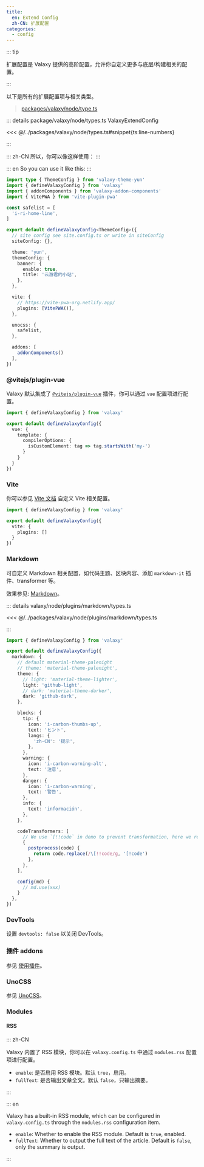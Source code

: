 ```yaml
---
title:
  en: Extend Config
  zh-CN: 扩展配置
categories:
  - config
---
```


::: tip

扩展配置是 Valaxy 提供的高阶配置，允许你自定义更多与底层/构建相关的配置。

:::

以下是所有的扩展配置项与相关类型。

> [packages/valaxy/node/type.ts](https://github.com/YunYouJun/valaxy/blob/main/packages/valaxy/node/types.ts)

::: details package/valaxy/node/types.ts ValaxyExtendConfig

<<< @/../packages/valaxy/node/types.ts#snippet{ts:line-numbers}

:::

::: zh-CN
所以，你可以像这样使用：
:::

::: en
So you can use it like this:
:::

```ts [valaxy.config.ts]
import type { ThemeConfig } from 'valaxy-theme-yun'
import { defineValaxyConfig } from 'valaxy'
import { addonComponents } from 'valaxy-addon-components'
import { VitePWA } from 'vite-plugin-pwa'

const safelist = [
  'i-ri-home-line',
]

export default defineValaxyConfig<ThemeConfig>({
  // site config see site.config.ts or write in siteConfig
  siteConfig: {},

  theme: 'yun',
  themeConfig: {
    banner: {
      enable: true,
      title: '云游君的小站',
    },
  },

  vite: {
    // https://vite-pwa-org.netlify.app/
    plugins: [VitePWA()],
  },

  unocss: {
    safelist,
  },

  addons: [
    addonComponents()
  ],
})
```

### @vitejs/plugin-vue

Valaxy 默认集成了 [`@vitejs/plugin-vue`](https://github.com/vitejs/vite-plugin-vue/tree/main/packages/plugin-vue) 插件，你可以通过 `vue` 配置项进行配置。

```ts [valaxy.config.ts]
import { defineValaxyConfig } from 'valaxy'

export default defineValaxyConfig({
  vue: {
    template: {
      compilerOptions: {
        isCustomElement: tag => tag.startsWith('my-')
      }
    }
  }
})
```

### Vite

你可以参见 [Vite 文档](https://vite.dev/config/shared-options.html) 自定义 Vite 相关配置。

```ts [valaxy.config.ts]
import { defineValaxyConfig } from 'valaxy'

export default defineValaxyConfig({
  vite: {
    plugins: []
  }
})
```

### Markdown

可自定义 Markdown 相关配置，如代码主题、区块内容、添加 `markdown-it` 插件、transformer 等。

效果参见: [Markdown](/guide/markdown)。

::: details valaxy/node/plugins/markdown/types.ts

<<< @/../packages/valaxy/node/plugins/markdown/types.ts

:::

```ts [valaxy.config.ts]
import { defineValaxyConfig } from 'valaxy'

export default defineValaxyConfig({
  markdown: {
    // default material-theme-palenight
    // theme: 'material-theme-palenight',
    theme: {
      // light: 'material-theme-lighter',
      light: 'github-light',
      // dark: 'material-theme-darker',
      dark: 'github-dark',
    },

    blocks: {
      tip: {
        icon: 'i-carbon-thumbs-up',
        text: 'ヒント',
        langs: {
          'zh-CN': '提示',
        },
      },
      warning: {
        icon: 'i-carbon-warning-alt',
        text: '注意',
      },
      danger: {
        icon: 'i-carbon-warning',
        text: '警告',
      },
      info: {
        text: 'información',
      },
    },

    codeTransformers: [
      // We use `[!!code` in demo to prevent transformation, here we revert it back.
      {
        postprocess(code) {
          return code.replace(/\[!!code/g, '[!code')
        },
      },
    ],

    config(md) {
      // md.use(xxx)
    }
  },
})
```

### DevTools

设置 `devtools: false` 以关闭 DevTools。

### 插件 addons

参见 [使用插件](/addons/use)。

### UnoCSS

参见 [UnoCSS](/guide/config/unocss-options)。

### Modules

#### RSS

::: zh-CN

Valaxy 内置了 RSS 模块，你可以在 `valaxy.config.ts` 中通过 `modules.rss` 配置项进行配置。

- `enable`: 是否启用 RSS 模块。默认 `true`，启用。
- `fullText`: 是否输出文章全文。默认 `false`，只输出摘要。

:::

::: en

Valaxy has a built-in RSS module, which can be configured in `valaxy.config.ts` through the `modules.rss` configuration item.

- `enable`: Whether to enable the RSS module. Default is `true`, enabled.
- `fullText`: Whether to output the full text of the article. Default is `false`, only the summary is output.

:::
